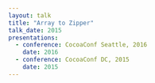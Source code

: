 ```yaml
---
layout: talk
title: "Array to Zipper"
talk_date: 2015
presentations:
  - conference: CocoaConf Seattle, 2016
    date: 2016
  - conference: CocoaConf DC, 2015
    date: 2015
---
```

